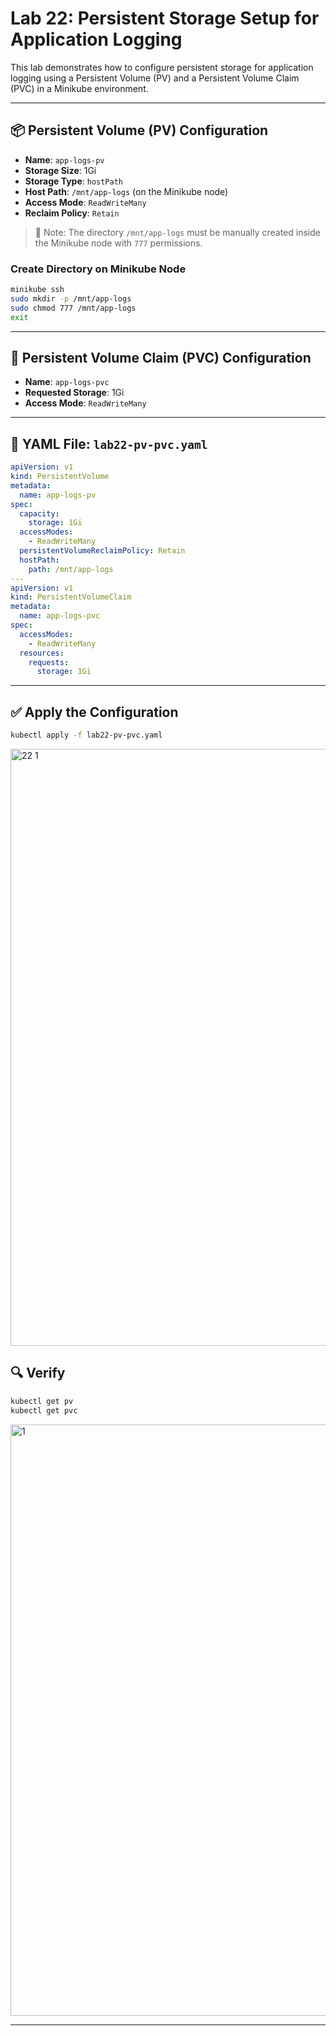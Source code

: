 
# Lab 22: Persistent Storage Setup for Application Logging

This lab demonstrates how to configure persistent storage for application logging using a Persistent Volume (PV) and a Persistent Volume Claim (PVC) in a Minikube environment.

---

## 📦 Persistent Volume (PV) Configuration

- **Name**: `app-logs-pv`
- **Storage Size**: 1Gi
- **Storage Type**: `hostPath`
- **Host Path**: `/mnt/app-logs` (on the Minikube node)
- **Access Mode**: `ReadWriteMany`
- **Reclaim Policy**: `Retain`

> 📌 Note: The directory `/mnt/app-logs` must be manually created inside the Minikube node with `777` permissions.

### Create Directory on Minikube Node

```bash
minikube ssh
sudo mkdir -p /mnt/app-logs
sudo chmod 777 /mnt/app-logs
exit
```

---

## 📄 Persistent Volume Claim (PVC) Configuration

- **Name**: `app-logs-pvc`
- **Requested Storage**: 1Gi
- **Access Mode**: `ReadWriteMany`

---

## 📁 YAML File: `lab22-pv-pvc.yaml`

```yaml
apiVersion: v1
kind: PersistentVolume
metadata:
  name: app-logs-pv
spec:
  capacity:
    storage: 1Gi
  accessModes:
    - ReadWriteMany
  persistentVolumeReclaimPolicy: Retain
  hostPath:
    path: /mnt/app-logs
---
apiVersion: v1
kind: PersistentVolumeClaim
metadata:
  name: app-logs-pvc
spec:
  accessModes:
    - ReadWriteMany
  resources:
    requests:
      storage: 1Gi
```

---

## ✅ Apply the Configuration

```bash
kubectl apply -f lab22-pv-pvc.yaml
```

<img width="955" alt="22 1" src="https://github.com/user-attachments/assets/5b45885a-b88c-449c-b6b3-fb81e50c5fef" />

## 🔍 Verify

```bash
kubectl get pv
kubectl get pvc
```

<img width="946" alt="1" src="https://github.com/user-attachments/assets/c3571cf9-e860-42b8-a7ab-d7f0854f2b6a" />



---

